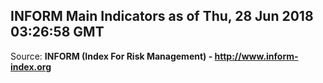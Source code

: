 ## INFORM Main Indicators as of Thu, 28 Jun 2018 03:26:58 GMT

Source: **INFORM (Index For Risk Management) - http://www.inform-index.org**